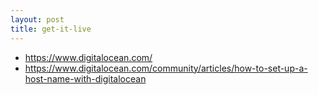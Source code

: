 ```yaml
---
layout: post
title: get-it-live
---
```


- <https://www.digitalocean.com/>
- <https://www.digitalocean.com/community/articles/how-to-set-up-a-host-name-with-digitalocean>


